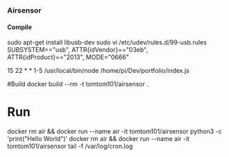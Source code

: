 ### Airsensor
#### Compile
sudo apt-get install libusb-dev
sudo vi /etc/udev/rules.d/99-usb.rules
SUBSYSTEM=="usb", ATTR{idVendor}=="03eb", ATTR{idProduct}=="2013", MODE="0666"

15 22 * * 1-5 /usr/local/bin/node /home/pi/Dev/portfolio/index.js


#Build
docker build --rm -t tomtom101/airsensor .

# Run
docker rm air && docker run --name air -it tomtom101/airsensor python3 -c 'print("Hello World")'
docker rm air && docker run --name air -it tomtom101/airsensor tail -f /var/log/cron.log
